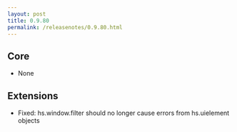 ```yaml
---
layout: post
title: 0.9.80
permalink: /releasenotes/0.9.80.html
---
```


## Core

  * None

## Extensions

  * Fixed: hs.window.filter should no longer cause errors from hs.uielement objects
